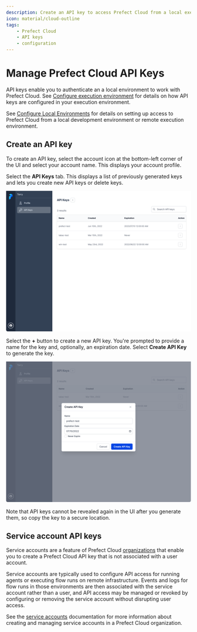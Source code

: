 ```yaml
---
description: Create an API key to access Prefect Cloud from a local execution environment.
icon: material/cloud-outline
tags:
    - Prefect Cloud
    - API keys
    - configuration
---
```


# Manage Prefect Cloud API Keys <span class="badge cloud"></span>

API keys enable you to authenticate an a local environment to work with Prefect Cloud. See [Configure execution environment](#configure-execution-environment) for details on how API keys are configured in your execution environment.

See [Configure Local Environments](/ui/cloud-local-environment/) for details on setting up access to Prefect Cloud from a local development environment or remote execution environment.

## Create an API key

To create an API key, select the account icon at the bottom-left corner of the UI and select your account name. This displays your account profile.

Select the **API Keys** tab. This displays a list of previously generated keys and lets you create new API keys or delete keys.

![Viewing and editing API keys in the Cloud UI.](../img/ui/cloud-api-keys.png)

Select the **+** button to create a new API key. You're prompted to provide a name for the key and, optionally, an expiration date. Select **Create API Key** to generate the key.

![Creating an API key in the Cloud UI.](../img/ui/cloud-new-api-key.png)

Note that API keys cannot be revealed again in the UI after you generate them, so copy the key to a secure location.

## Service account API keys <span class="badge orgs"></span>

Service accounts are a feature of Prefect Cloud [organizations](/ui/organizations/) that enable you to create a Prefect Cloud API key that is not associated with a user account. 

Service accounts are typically used to configure API access for running agents or executing flow runs on remote infrastructure. Events and logs for flow runs in those environments are then associated with the service account rather than a user, and API access may be managed or revoked by configuring or removing the service account without disrupting user access.

See the [service accounts](/ui/service-accounts/) documentation for more information about creating and managing service accounts in a Prefect Cloud organization.
